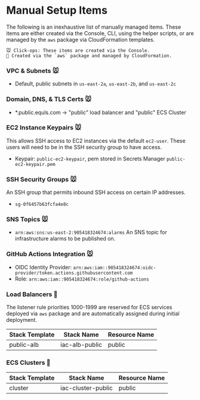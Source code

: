 # Manual Setup Items

The following is an inexhaustive list of manually managed items. These items are either created via the Console, CLI, using the helper scripts, or are managed by the `aws` package via CloudFormation templates.

    🐭 Click-ops: These items are created via the Console.
    🤖 Created via the `aws` package and managed by CloudFormation.

### VPC & Subnets 🐭

- Default, public subnets in `us-east-2a`, `us-east-2b`, and `us-east-2c`

### Domain, DNS, & TLS Certs 🐭

- *.public.equls.com -> "public" load balancer and "public" ECS Cluster

### EC2 Instance Keypairs 🐭

This allows SSH access to EC2 instances via the default `ec2-user`. These users will need to be in the SSH security group to have access.

- Keypair: `public-ec2-keypair`, pem stored in Secrets Manager `public-ec2-keypair.pem`

### SSH Security Groups 🐭

An SSH group that permits inbound SSH access on certain IP addresses.

- `sg-0f6457b63fcfa4e8c`

### SNS Topics 🐭

- `arn:aws:sns:us-east-2:905418324674:alarms` An SNS topic for infrastructure alarms to be published on.

### GitHub Actions Integration 🐭

- OIDC Identity Provider: `arn:aws:iam::905418324674:oidc-provider/token.actions.githubusercontent.com`
- Role: `arn:aws:iam::905418324674:role/github-actions`

### Load Balancers 🤖

The listener rule priorities 1000-1999 are reserved for ECS services deployed via `aws` package and are automatically assigned during initial deployment.

| Stack Template | Stack Name | Resource Name |
| --- | --- | --- |
| public-alb | iac-alb-public | public |

### ECS Clusters 🤖

| Stack Template | Stack Name | Resource Name |
| --- | --- | --- |
| cluster | iac-cluster-public | public |